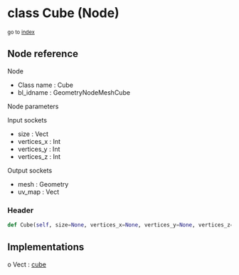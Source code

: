 # class Cube (Node)

<sub>go to [index](/docs/index.md)</sub>

## Node reference

Node
 - Class name : Cube
 - bl_idname : GeometryNodeMeshCube

Node parameters

Input sockets
 - size : Vect
 - vertices_x : Int
 - vertices_y : Int
 - vertices_z : Int

Output sockets
 - mesh : Geometry
 - uv_map : Vect

### Header

``` python
def Cube(self, size=None, vertices_x=None, vertices_y=None, vertices_z=None, node_label=None, node_color=None):
```

## Implementations

o Vect : [cube](/docs/GeoNodes_classes/Vect.md#cube)


